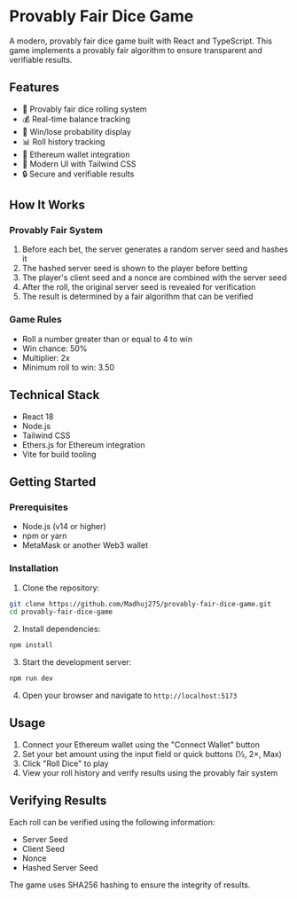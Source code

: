 # Provably Fair Dice Game

A modern, provably fair dice game built with React and TypeScript. This game implements a provably fair algorithm to ensure transparent and verifiable results.

## Features

- 🎲 Provably fair dice rolling system
- 💰 Real-time balance tracking
- 🎯 Win/lose probability display
- 📊 Roll history tracking
- 💼 Ethereum wallet integration
- 🎨 Modern UI with Tailwind CSS
- 🔒 Secure and verifiable results

## How It Works

### Provably Fair System

1. Before each bet, the server generates a random server seed and hashes it
2. The hashed server seed is shown to the player before betting
3. The player's client seed and a nonce are combined with the server seed
4. After the roll, the original server seed is revealed for verification
5. The result is determined by a fair algorithm that can be verified

### Game Rules

- Roll a number greater than or equal to 4 to win
- Win chance: 50%
- Multiplier: 2x
- Minimum roll to win: 3.50

## Technical Stack

- React 18
- Node.js
- Tailwind CSS
- Ethers.js for Ethereum integration
- Vite for build tooling

## Getting Started

### Prerequisites

- Node.js (v14 or higher)
- npm or yarn
- MetaMask or another Web3 wallet

### Installation

1. Clone the repository:
```bash
git clone https://github.com/Madhuj275/provably-fair-dice-game.git
cd provably-fair-dice-game
```

2. Install dependencies:
```bash
npm install
```

3. Start the development server:
```bash
npm run dev
```

4. Open your browser and navigate to `http://localhost:5173`

## Usage

1. Connect your Ethereum wallet using the "Connect Wallet" button
2. Set your bet amount using the input field or quick buttons (½, 2×, Max)
3. Click "Roll Dice" to play
4. View your roll history and verify results using the provably fair system

## Verifying Results

Each roll can be verified using the following information:
- Server Seed
- Client Seed
- Nonce
- Hashed Server Seed

The game uses SHA256 hashing to ensure the integrity of results.

